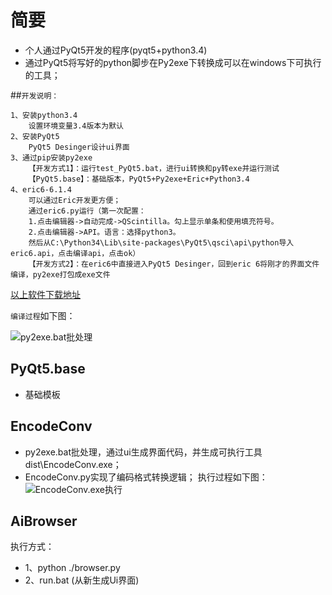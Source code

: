 # 简要
* 个人通过PyQt5开发的程序(pyqt5+python3.4)
* 通过PyQt5将写好的python脚步在Py2exe下转换成可以在windows下可执行的工具；
    

##`开发说明：`

    1、安装python3.4
        设置环境变量3.4版本为默认
    2、安装PyQt5
        PyQt5 Desinger设计ui界面
    3、通过pip安装py2exe
        【开发方式1】：运行test_PyQt5.bat，进行ui转换和py转exe并运行测试
        【PyQt5.base】：基础版本，PyQt5+Py2exe+Eric+Python3.4
    4、eric6-6.1.4
        可以通过Eric开发更方便；
        通过eric6.py运行（第一次配置：
        1.点击编辑器->自动完成->QScintilla。勾上显示单条和使用填充符号。
        2.点击编辑器->API。语言：选择python3。
        然后从C:\Python34\Lib\site-packages\PyQt5\qsci\api\python导入eric6.api，点击编译api，点击ok）
        【开发方式2】：在eric6中直接进入PyQt5 Desinger，回到eric 6将刚才的界面文件编译，py2exe打包成exe文件
    

[以上软件下载地址](http://pan.baidu.com/s/1c1GVhgk "百度云盘")

`编译过程`如下图：

![py2exe.bat批处理](https://github.com/liaohw/PyQt/blob/master/EncodeConv/res/py2exe.jpg)

## PyQt5.base
* 基础模板

## EncodeConv
* py2exe.bat批处理，通过ui生成界面代码，并生成可执行工具dist\EncodeConv.exe；
* EncodeConv.py实现了编码格式转换逻辑；
    执行过程如下图：
![EncodeConv.exe执行](https://github.com/liaohw/PyQt/blob/master/EncodeConv/res/runExe.jpg)

## AiBrowser
执行方式：
* 1、python ./browser.py
* 2、run.bat (从新生成Ui界面)


